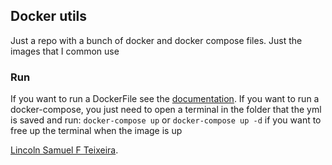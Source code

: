 ## Docker utils
Just a repo with a bunch of docker and docker compose files. Just the images that I common
use

### Run
If you want to run a DockerFile see the [documentation](https://docs.docker.com/engine/reference/commandline/build/).
If you want to run a docker-compose, you just need to open a terminal in the folder that the yml is saved and run:
```docker-compose up``` or ```docker-compose up -d``` if you want to free up the terminal when the image is up

[Lincoln Samuel F Teixeira](https://github.com/LincolnTx).
